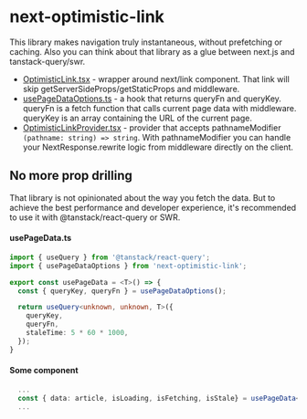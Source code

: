 # next-optimistic-link

This library makes navigation truly instantaneous, without prefetching or caching. Also you can think about that library as a glue between next.js and tanstack-query/swr.

- [OptimisticLink.tsx](lib%2FOptimisticLink.tsx) - wrapper around next/link component. That link will skip getServerSideProps/getStaticProps and middleware.
- [usePageDataOptions.ts](lib%2FusePageDataOptions.ts) - a hook that returns queryFn and queryKey. queryFn is a fetch function that calls current page data with middleware. queryKey is an array containing the URL of the current page.
- [OptimisticLinkProvider.tsx](lib%2FOptimisticLinkProvider.tsx) - provider that accepts pathnameModifier
  `
  (pathname: string) => string
  `. With pathnameModifier you can handle your NextResponse.rewrite logic from middleware directly on the client.


## No more prop drilling
That library is not opinionated about the way you fetch the data. But to achieve the best performance and developer experience, it's recommended to use it with @tanstack/react-query or SWR.

#### usePageData.ts
```ts
import { useQuery } from '@tanstack/react-query';
import { usePageDataOptions } from 'next-optimistic-link';

export const usePageData = <T>() => {
  const { queryKey, queryFn } = usePageDataOptions();

  return useQuery<unknown, unknown, T>({
    queryKey,
    queryFn,
    staleTime: 5 * 60 * 1000,
  });
}
```

#### Some component
```ts
  ...
  const { data: article, isLoading, isFetching, isStale} = usePageData<HomePageProps>();
  ...
```
